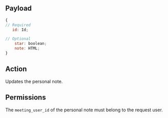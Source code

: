 ## Payload
```js
{
// Required
   id: Id;

// Optional
    star: boolean;
    note: HTML;
}
```

## Action
Updates the personal note.

## Permissions
The `meeting_user_id` of the personal note must belong to the request user.
